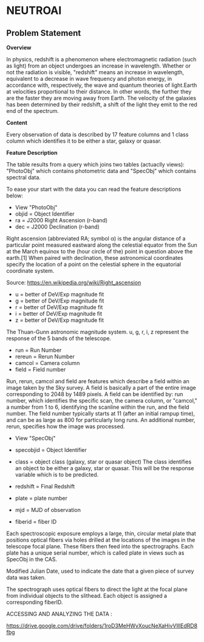 # NEUTROAI
             
## Problem Statement

**Overview**

In physics, redshift is a phenomenon where electromagnetic radiation (such as light) from an object undergoes an increase in wavelength. Whether or not the radiation is visible, "redshift" means an increase in wavelength, equivalent to a decrease in wave frequency and photon energy, in accordance with, respectively, the wave and quantum theories of light.Earth at velocities proportional to their distance. In other words, the further they are the faster they are moving away from Earth. The velocity of the galaxies has been determined by their redshift, a shift of the light they emit to the red end of the spectrum.

**Content**

Every observation of data is described by 17 feature columns and 1 class column which identifies it to be either a star, galaxy or quasar.

**Feature Description**

The table results from a query which joins two tables (actuaclly views): "PhotoObj" which contains photometric data and "SpecObj" which contains spectral data.

To ease your start with the data you can read the feature descriptions below:

* View "PhotoObj"
* objid = Object Identifier
* ra = J2000 Right Ascension (r-band)
* dec = J2000 Declination (r-band)

Right ascension (abbreviated RA; symbol α) is the angular distance of a particular point measured eastward along the celestial equator from the Sun at the March equinox to the (hour circle of the) point in question above the earth.[1] When paired with declination, these astronomical coordinates specify the location of a point on the celestial sphere in the equatorial coordinate system.

Source: https://en.wikipedia.org/wiki/Right_ascension

* u = better of DeV/Exp magnitude fit
* g = better of DeV/Exp magnitude fit
* r = better of DeV/Exp magnitude fit
* i = better of DeV/Exp magnitude fit
* z = better of DeV/Exp magnitude fit

The Thuan-Gunn astronomic magnitude system. u, g, r, i, z represent the response of the 5 bands of the telescope.

* run = Run Number
* rereun = Rerun Number
* camcol = Camera column
* field = Field number

Run, rerun, camcol and field are features which describe a field within an image taken by the Sky survey. A field is basically a part of the entire image corresponding to 2048 by 1489 pixels. A field can be identified by:
run number, which identifies the specific scan,
the camera column, or "camcol," a number from 1 to 6, identifying the scanline within the run, and
the field number. The field number typically starts at 11 (after an initial rampup time), and can be as large as 800 for particularly long runs.
An additional number, rerun, specifies how the image was processed.
* View "SpecObj"
* specobjid = Object Identifier
* class = object class (galaxy, star or quasar object)
The class identifies an object to be either a galaxy, star or quasar. This will be the response variable which is to be predicted.

* redshift = Final Redshift
* plate = plate number
* mjd = MJD of observation
* fiberid = fiber ID

Each spectroscopic exposure employs a large, thin, circular metal plate that positions optical fibers via holes drilled at the locations of the images in the telescope focal plane. These fibers then feed into the spectrographs. Each plate has a unique serial number, which is called plate in views such as SpecObj in the CAS.

Modified Julian Date, used to indicate the date that a given piece of survey data  was taken.

The spectrograph uses optical fibers to direct the light at the focal plane from individual objects to the slithead. Each object is assigned a corresponding fiberID.

ACCESSING AND ANALYZING THE DATA :

https://drive.google.com/drive/folders/1roD3MeHWvXoucNeXaHivVlIlEdRD8fbg
